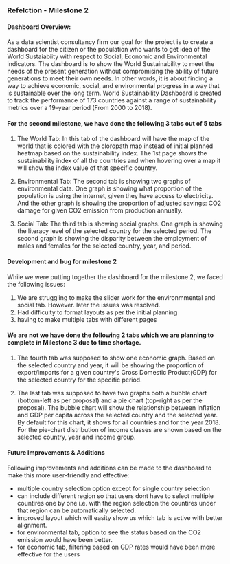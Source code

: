 ### Refelction - Milestone 2

#### Dashboard Overview:

As a data scientist consultancy firm our goal for the project is to create a dashboard for the citizen or the population who wants to get idea of the World Sustaiabiity with respect to Social, Economic and Environmental indicators. The dashboard is to show the World Sustainability to meet the needs of the present generation without compromising the ability of future generations to meet their own needs. In other words, it is about finding a way to achieve economic, social, and environmental progress in a way that is sustainable over the long term. World Sustainability Dashboard is created to track the performance of 173 countries against a range of sustainability metrics over a 19-year period (From 2000 to 2018).

#### For the second milestone, we have done the following 3 tabs out of 5 tabs

1. The World Tab: In this tab of the dashboard will have the map of the world that is colored with the cloropath map instead of initial planned heatmap based on the sustainability index. The 1st page shows the sustainability index of all the countries and when hovering over a map it will show the index value of that specific country.

2. Environmental Tab: The second tab is showing two graphs of environmental data. One graph is showing what proportion of the population is using the internet, given they have access to electricity. And the other graph is showing the proportion of adjusted savings: CO2 damage for given CO2 emission from production annually.

3. Social Tab: The third tab is showing social graphs. One graph is showing the literacy level of the selected country for the selected period. The second graph is showing the disparity between the employment of males and females for the selected country, year, and period.

#### Development and bug for milestone 2

While we were putting together the dashboard for the milestone 2, we faced the following issues:
1. We are struggling to make the slider work for the environmmental and social tab. However. later the issues was resolved. 
2. Had difficulty to format layouts as per the initial planning 
3. having to make multiple tabs with different pages

#### We are not we have done the following 2 tabs which we are planning to complete in Milestone 3 due to time shortage.

1. The fourth tab was supposed to show one economic graph. Based on the selected country and year, it will be showing the proportion of export/imports for a given country's Gross Domestic Product(GDP) for the selected country for the specific period.

2. The last tab was supposed to have two graphs both a bubble chart (bottom-left as per proposal) and a pie chart (top-right as per the proposal). The bubble chart will show the relationship between Inflation and GDP per capita across the selected country and the selected year. By default for this chart, it shows for all countries and for the year 2018. For the pie-chart distribution of income classes are shown based on the selected country, year and income group.

#### Future Improvements & Additions

Following improvements and additions can be made to the dashboard to make this more user-friendly and effective:
- multiple country selection option except for single country selection
- can include different region so that users dont have to select multiple countires one by one i.e. with the region selection the countires under that region can be automatically selected.
- improved layout which will easity show us which tab is active with better alignment.
- for environmental tab, option to see the status based on the CO2 emission would have been better.
- for economic tab, filtering based on GDP rates would have been more effective for the users

